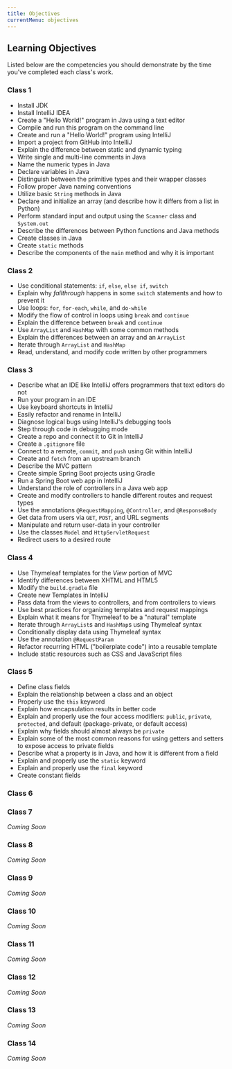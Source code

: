 ```yaml
---
title: Objectives
currentMenu: objectives
---
```


## Learning Objectives

Listed below are the competencies you should demonstrate by the time you've completed each class's work.

### Class 1

- Install JDK
- Install IntelliJ IDEA
- Create a "Hello World!" program in Java using a text editor
- Compile and run this program on the command line
- Create and run a "Hello World!" program using IntelliJ
- Import a project from GitHub into IntelliJ
- Explain the difference between static and dynamic typing
- Write single and multi-line comments in Java
- Name the numeric types in Java
- Declare variables in Java
- Distinguish between the primitive types and their wrapper classes
- Follow proper Java naming conventions
- Utilize basic `String` methods in Java
- Declare and initialize an array (and describe how it differs from a list in Python)
- Perform standard input and output using the `Scanner` class and `System.out`
- Describe the differences between Python functions and Java methods
- Create classes in Java
- Create `static` methods
- Describe the components of the `main` method and why it is important

### Class 2

- Use conditional statements: `if`, `else`, `else if`, `switch`
- Explain why *fallthrough* happens in some `switch` statements and how to prevent it
- Use loops: `for`, `for-each`, `while`, and `do-while`
- Modify the flow of control in loops using `break` and `continue`
- Explain the difference between `break` and `continue`
- Use `ArrayList` and `HashMap` with some common methods
- Explain the differences between an array and an `ArrayList`
- Iterate through `ArrayList` and `HashMap`
- Read, understand, and modify code written by other programmers

### Class 3

- Describe what an IDE like IntelliJ offers programmers that text editors do not
- Run your program in an IDE
- Use keyboard shortcuts in IntelliJ
- Easily refactor and rename in IntelliJ
- Diagnose logical bugs using IntelliJ's debugging tools
- Step through code in debugging mode
- Create a repo and connect it to Git in IntelliJ
- Create a `.gitignore` file
- Connect to a remote, `commit`, and `push` using Git within IntelliJ
- Create and `fetch` from an upstream branch
- Describe the MVC pattern
- Create simple Spring Boot projects using Gradle
- Run a Spring Boot web app in IntelliJ
- Understand the role of controllers in a Java web app
- Create and modify controllers to handle different routes and request types
- Use the annotations `@RequestMapping`, `@Controller`, and `@ResponseBody`
- Get data from users via `GET`, `POST`, and URL segments
- Manipulate and return user-data in your controller
- Use the classes `Model` and `HttpServletRequest`
- Redirect users to a desired route

### Class 4

- Use Thymeleaf templates for the *View* portion of MVC
- Identify differences between XHTML and HTML5
- Modify the `build.gradle` file
- Create new Templates in IntelliJ
- Pass data from the views to controllers, and from controllers to views
- Use best practices for organizing templates and request mappings
- Explain what it means for Thymeleaf to be a "natural" template
- Iterate through `ArrayList`s and `HashMap`s using Thymeleaf syntax
- Conditionally display data using Thymeleaf syntax
- Use the annotation `@RequestParam`
- Refactor recurring HTML ("boilerplate code") into a reusable template
- Include static resources such as CSS and JavaScript files

### Class 5

- Define class fields
- Explain the relationship between a class and an object
- Properly use the `this` keyword
- Explain how encapsulation results in better code
- Explain and properly use the four access modifiers: `public`, `private`, `protected`, and default (package-private, or default access)
- Explain why fields should almost always be `private`
- Explain some of the most common reasons for using getters and setters to expose access to private fields
- Describe what a property is in Java, and how it is different from a field
- Explain and properly use the `static` keyword
- Explain and properly use the `final` keyword
- Create constant fields

### Class 6



### Class 7

*Coming Soon*

### Class 8

*Coming Soon*

### Class 9

*Coming Soon*

### Class 10

*Coming Soon*

### Class 11

*Coming Soon*

### Class 12

*Coming Soon*

### Class 13

*Coming Soon*

### Class 14

*Coming Soon*

